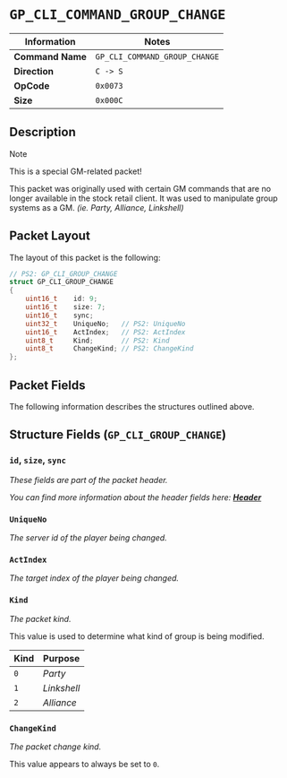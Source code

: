 # `GP_CLI_COMMAND_GROUP_CHANGE`

| Information               | Notes |
|---                        |---    |
| **Command Name**          | `GP_CLI_COMMAND_GROUP_CHANGE` |
| **Direction**             | `C -> S` |
| **OpCode**                | `0x0073` |
| **Size**                  | `0x000C` |

## Description

> [!NOTE]
> This is a special GM-related packet!

This packet was originally used with certain GM commands that are no longer available in the stock retail client. It was used to manipulate group systems as a GM. _(ie. Party, Alliance, Linkshell)_

## Packet Layout

The layout of this packet is the following:

```cpp
// PS2: GP_CLI_GROUP_CHANGE
struct GP_CLI_GROUP_CHANGE
{
    uint16_t    id: 9;
    uint16_t    size: 7;
    uint16_t    sync;
    uint32_t    UniqueNo;   // PS2: UniqueNo
    uint16_t    ActIndex;   // PS2: ActIndex
    uint8_t     Kind;       // PS2: Kind
    uint8_t     ChangeKind; // PS2: ChangeKind
};
```

## Packet Fields

The following information describes the structures outlined above.

## Structure Fields (`GP_CLI_GROUP_CHANGE`)

### `id`, `size`, `sync`

_These fields are part of the packet header._

_You can find more information about the header fields here: [**Header**](/world/HEADER.md)_

### `UniqueNo`

_The server id of the player being changed._

### `ActIndex`

_The target index of the player being changed._

### `Kind`

_The packet kind._

This value is used to determine what kind of group is being modified.

| Kind | Purpose |
| --- | --- |
| `0` | _Party_ |
| `1` | _Linkshell_ |
| `2` | _Alliance_ |

### `ChangeKind`

_The packet change kind._

This value appears to always be set to `0`.

